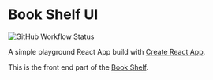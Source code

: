 # Book Shelf UI

![GitHub Workflow Status](https://img.shields.io/github/workflow/status/BreakBB/book-shelf-ui/Node.js%20CI)

A simple playground React App build with [Create React App](https://github.com/facebook/create-react-app).

This is the front end part of the [Book Shelf](https://github.com/BreakBB/book-shelf).
